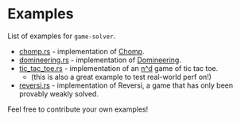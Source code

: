 # Examples

List of examples for `game-solver`.

- [chomp.rs](./chomp.rs) - implementation of [Chomp](https://en.wikipedia.org/wiki/Chomp).
- [domineering.rs](./domineering.rs) - implementation of [Domineering](https://en.wikipedia.org/wiki/Domineering).
- [tic_tac_toe.rs](./tic_tac_toe.rs) - implementation of an [n^d](https://en.wikipedia.org/wiki/Nd_game) game of tic tac toe.
    - (this is also a great example to test real-world perf on!)
- [reversi.rs](./reversi.rs) - implementation of Reversi, a game that has only been provably weakly solved.

Feel free to contribute your own examples!

